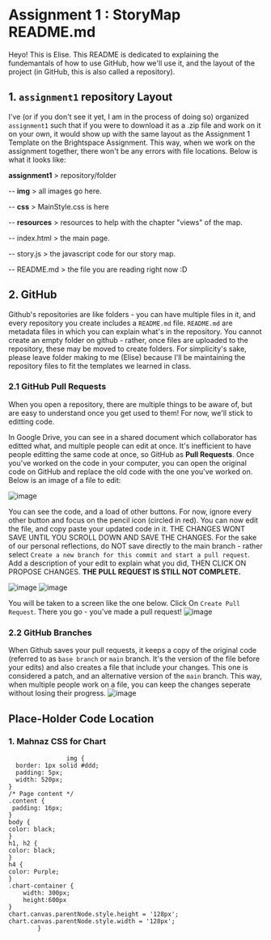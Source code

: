 # Assignment 1 : StoryMap README.md

Heyo! This is Elise. This README is dedicated to explaining the fundemantals of how to use GitHub, how we'll use it, and the layout of the project (in GitHub, this is also called a repository).

## 1. `assignment1` repository Layout
I've (or if you don't see it yet, I am in the process of doing so) organized `assignment1` such that if you were to download it as a .zip file and work on it on your own, it would show up with the same layout as the Assignment 1 Template on the Brightspace Assignment. This way, when we work on the assignment together, there won't be any errors with file locations. Below is what it looks like:

**assignment1** > repository/folder

-- **img** > all images go here.

-- **css** > MainStyle.css is here

-- **resources** > resources to help with the chapter "views" of the map.

-- index.html > the main page.

-- story.js > the javascript code for our story map.

-- README.md > the file you are reading right now :D

## 2. GitHub
Github's repositories are like folders - you can have multiple files in it, and every repository you create includes a `README.md` file. `README.md` are metadata files in which you can explain what's in the repository. You cannot create an empty folder on github - rather, once files are uploaded to the repository, these may be moved to create folders. For simplicity's sake, please leave folder making to me (Elise) because I'll be maintaining the repository files to fit the templates we learned in class.

### 2.1 GitHub Pull Requests

When you open a repository, there are multiple things to be aware of, but are easy to understand once you get used to them! For now, we'll stick to editting code.

In Google Drive, you can see in a shared document which collaborator has editted what, and multiple people can edit at once. It's inefficient to have people editting the same code at once, so GitHub as **Pull Requests**. Once you've worked on the code in your computer, you can open the original code on GitHub and replace the old code with the one you've worked on. Below is an image of a file to edit:

![image](https://user-images.githubusercontent.com/114946074/194427500-67587bd3-febe-483b-b148-8f8d089a7e2e.png)

You can see the code, and a load of other buttons. For now, ignore every other button and focus on the pencil icon (circled in red). You can now edit the file, and copy paste your updated code in it. THE CHANGES WONT SAVE UNTIL YOU SCROLL DOWN AND SAVE THE CHANGES. For the sake of our personal reflections, do NOT save directly to the main branch - rather select `Create a new branch for this commit and start a pull request`. Add a description of your edit to explain what you did, THEN CLICK ON PROPOSE CHANGES. **THE PULL REQUEST IS STILL NOT COMPLETE.**

![image](https://user-images.githubusercontent.com/114946074/194427950-76168d39-11be-45d6-a6fe-b697a0fbe509.png)
![image](https://user-images.githubusercontent.com/114946074/194428596-9769b4cb-9872-4224-b2b9-69edb1e5d02c.png)

You will be taken to a screen like the one below. Click On `Create Pull Request`. There you go - you've made a pull request!
![image](https://user-images.githubusercontent.com/114946074/194428852-94f4490a-faf7-4831-82f0-4112dd5b0456.png)

### 2.2 GitHub Branches

When Github saves your pull requests, it keeps a copy of the original code (referred to as `base branch` or `main` branch. It's the version of the file before your edits) and also creates a file that include your changes. This one is considered a patch, and an alternative version of the `main` branch. This way, when multiple people work on a file, you can keep the changes seperate without losing their progress.
![image](https://user-images.githubusercontent.com/114946074/194430400-2186de9d-488f-4822-afd7-c5a477fca3ef.png)

## Place-Holder Code Location
### 1. Mahnaz CSS for Chart
```
                img {
  border: 1px solid #ddd;
  padding: 5px;
  width: 520px;
}
/* Page content */
.content {
 padding: 16px;
}
body {
color: black;
}
h1, h2 {
color: black;
}
h4 {
color: Purple;
}
.chart-container {
    width: 300px;
    height:600px
}
chart.canvas.parentNode.style.height = '128px';
chart.canvas.parentNode.style.width = '128px';
        }
```
